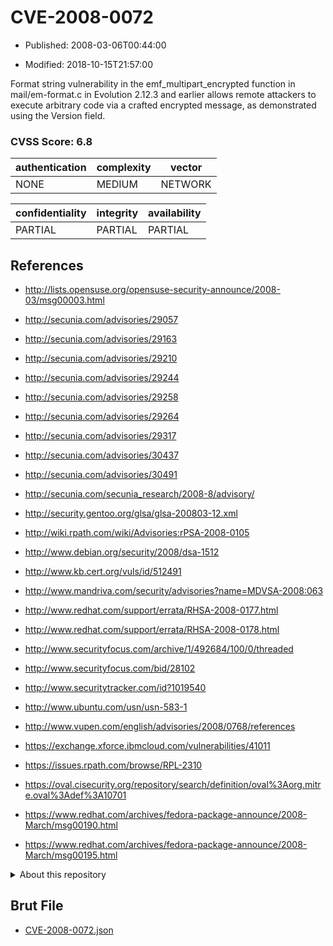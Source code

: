 # CVE-2008-0072

- Published: 2008-03-06T00:44:00

- Modified: 2018-10-15T21:57:00

Format string vulnerability in the emf_multipart_encrypted function in mail/em-format.c in Evolution 2.12.3 and earlier allows remote attackers to execute arbitrary code via a crafted encrypted message, as demonstrated using the Version field.

### CVSS Score: **6.8**

| authentication | complexity | vector |
| --- | --- | --- |
| NONE | MEDIUM | NETWORK |

| confidentiality | integrity | availability |
| --- | --- | --- |
| PARTIAL | PARTIAL | PARTIAL |

## References

* http://lists.opensuse.org/opensuse-security-announce/2008-03/msg00003.html

* http://secunia.com/advisories/29057

* http://secunia.com/advisories/29163

* http://secunia.com/advisories/29210

* http://secunia.com/advisories/29244

* http://secunia.com/advisories/29258

* http://secunia.com/advisories/29264

* http://secunia.com/advisories/29317

* http://secunia.com/advisories/30437

* http://secunia.com/advisories/30491

* http://secunia.com/secunia_research/2008-8/advisory/

* http://security.gentoo.org/glsa/glsa-200803-12.xml

* http://wiki.rpath.com/wiki/Advisories:rPSA-2008-0105

* http://www.debian.org/security/2008/dsa-1512

* http://www.kb.cert.org/vuls/id/512491

* http://www.mandriva.com/security/advisories?name=MDVSA-2008:063

* http://www.redhat.com/support/errata/RHSA-2008-0177.html

* http://www.redhat.com/support/errata/RHSA-2008-0178.html

* http://www.securityfocus.com/archive/1/492684/100/0/threaded

* http://www.securityfocus.com/bid/28102

* http://www.securitytracker.com/id?1019540

* http://www.ubuntu.com/usn/usn-583-1

* http://www.vupen.com/english/advisories/2008/0768/references

* https://exchange.xforce.ibmcloud.com/vulnerabilities/41011

* https://issues.rpath.com/browse/RPL-2310

* https://oval.cisecurity.org/repository/search/definition/oval%3Aorg.mitre.oval%3Adef%3A10701

* https://www.redhat.com/archives/fedora-package-announce/2008-March/msg00190.html

* https://www.redhat.com/archives/fedora-package-announce/2008-March/msg00195.html

<details>
<summary>About this repository</summary> 

  This repository is part of the project [Live Hack CVE](https://github.com/Live-Hack-CVE). Main website can be found [www.live-hack.org](https://www.live-hack.org) 
  
  Made by [Sn0wAlice](https://github.com/Sn0wAlice) for the people that care about security and need to have a feed of the latest CVEs. Hope you enjoy it, don't forget to star the repo and follow me on [Twitter](https://twitter.com/Sn0wAlice) and [Github](https://github.com/Sn0wAlice). And that is my [personnal website](https://www.alice-snow.me/)

  - [Home Page](https://github.com/Live-Hack-CVE)
  - [Framework](https://github.com/Live-Hack-CVE/cve-framework)
  - [CVE database](https://github.com/Live-Hack-CVE/full_database)
  - [Changelog](https://github.com/Live-Hack-CVE/Changelog)
</details>

## Brut File

* [CVE-2008-0072.json](https://raw.githubusercontent.com/Live-Hack-CVE/full_database/main/cves/2008/CVE-2008-0072.json)

